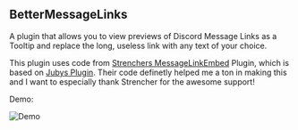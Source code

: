 ## BetterMessageLinks
A plugin that allows you to view previews of Discord Message Links as a Tooltip and replace the long, useless link with any text of your choice.

This plugin uses code from [Strenchers MessageLinkEmbed](https://github.com/Strencher/BetterDiscordStuff/tree/master/MessageLinkEmbed) Plugin, which is based on [Jubys Plugin](https://github.com/Juby210/message-link-embed). Their code definetly helped me a ton in making this and I want to especially thank Strencher for the awesome support!

Demo:

![Demo](https://user-images.githubusercontent.com/67547385/142745510-9544fc25-f3cb-4476-8f67-ddda2d41878e.png)
